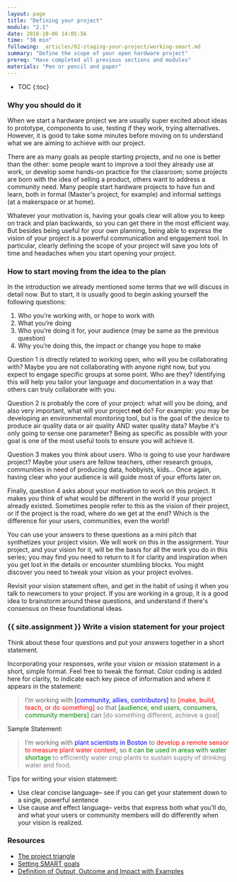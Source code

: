 ```yaml
---
layout: page
title: "Defining your project"
module: "2.1"
date: 2016-10-06 14:05:56
time: "30 min"
following: _articles/02-staging-your-project/working-smart.md
summary: "Define the scope of your open hardware project"
prereq: "Have completed all previous sections and modules"
materials: "Pen or pencil and paper"
---
```


* TOC
{:toc}

### Why you should do it

When we start a hardware project we are usually super excited about ideas to prototype, components to use, testing if they work, trying alternatives. However, it is good to take some minutes before moving on to understand what we are aiming to achieve with our project.

There are as many goals as people starting projects, and no one is better than the other: some people want to improve a tool they already use at work, or develop some hands-on practice for the classroom; some projects are born with the idea of selling a product, others want to address a community need. Many people start hardware projects to have fun and learn, both in formal (Master's project, for example) and informal settings (at a makerspace or at home).  

Whatever your motivation is, having your goals clear will allow you to keep on track and plan backwards, so you can get there in the most efficient way. But besides being useful for your own planning, being able to express the vision of your project is a powerful communication and engagement tool. In particular, clearly defining the scope of your project will save you lots of time and headaches when you start opening your project.

### How to start moving from the idea to the plan

In the introduction we already mentioned some terms that we will discuss in detail now. But to start, it is usually good to begin asking yourself the following questions:

1. Who you’re working with, or hope to work with
2. What you’re doing
3. Who you’re doing it for, your audience (may be same as the previous question)
4. Why you’re doing this, the impact or change you hope to make

Question 1 is directly related to working open, who will you be collaborating with? Maybe you are not collaborating with anyone right now, but you expect to engage specific groups at some point. Who are they? Identifying this will help you tailor your language and documentation in a way that others can truly collaborate with you.

Question 2 is probably the core of your project: what will you be doing, and also very important, what will your project **not** do? For example: you may be developing an environmental monitoring tool, but is the goal of the device to produce air quality data or air quality AND water quality data? Maybe it's only going to sense one parameter? Being as specific as possible with your goal is one of the most useful tools to ensure you will achieve it.

Question 3 makes you think about users. Who is going to use your hardware project? Maybe your users are fellow teachers, other research groups, communities in need of producing data, hobbyists, kids... Once again, having clear who your audience is will guide most of your efforts later on.

Finally, question 4 asks about your motivation to work on this project. It makes you think of what would be different in the world if your project already existed. Sometimes people refer to this as the vision of their project, or if the project is the road, where do we get at the end? Which is the difference for your users, communities, even the world!

You can use your answers to these questions as a mini pitch that synthetizes your project vision. We will work on this in the assignment. Your project, and your vision for it, will be the basis for all the work you do in this series; you may find you need to return to it for clarity and inspiration when you get lost in the details or encounter stumbling blocks. You might discover you need to tweak your vision as your project evolves.

Revisit your vision statement often, and get in the habit of using it when you talk to newcomers to your project. If you are working in a group, it is a good idea to brainstorm around these questions, and understand if there's consensus on these foundational ideas.


### {{ site.assignment }} Write a vision statement for your project

Think about these four questions and put your answers together in a short statement.

Incorporating your responses, write your vision or mission statement in a short, simple format. Feel free to tweak the format. Color coding is added here for clarity, to indicate each key piece of information and where it appears in the statement:

> I’m working with <span style="color:blue">[community, allies, contributors]</span> to <span style="color:red">[make, build, teach, or do something]</span> so that <span style="color:green">[audience, end users, consumers, community members]</span> can <span style="color:grey">[do something different, achieve a goal]</span>

Sample Statement:

> I’m working with <span style="color:blue">plant scientists in Boston</span> to <span style="color:red">develop a remote sensor to measure plant water content</span>, so <span style="color:green">it can be used in areas with water shortage</span> <span style="color:grey">to efficiently water crop plants to sustain supply of drinking water and food</span>.

Tips for writing your vision statement:

- Use clear concise language– see if you can get your statement down to a single, powerful sentence
- Use cause and effect language– verbs that express both what you’ll do, and what your users or community members will do differently when your vision is realized.

### Resources
* [The project triangle](https://www.youtube.com/watch?v=YOkOPN7EcuQ&t=1s)
* [Setting SMART goals](https://www.mindtools.com/pages/article/smart-goals.htm)
* [Definition of Output, Outcome and Impact with Examples](https://analyticsinaction.co/definition-output-outcome-impact-with-examples)
